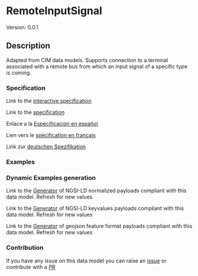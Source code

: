 # RemoteInputSignal
Version: 0.0.1

## Description 

Adapted from CIM data models. Supports connection to a terminal associated with a remote bus from which an input signal of a specific type is coming.
### Specification

Link to the [interactive specification](https://swagger.lab.fiware.org/?url=https://raw.githubusercontent.com/smart-data-models/dataModel.EnergyCIM/master/RemoteInputSignal/swagger.yaml)

Link to the [specification](https://github.com/smart-data-models/dataModel.EnergyCIM/blob/master/RemoteInputSignal/doc/spec.md)

Enlace a la [Especificación en español](https://github.com/smart-data-models/dataModel.EnergyCIM/blob/master/RemoteInputSignal/doc/spec_ES.md)

Lien vers le [spécification en français](https://github.com/smart-data-models/dataModel.EnergyCIM/blob/master/RemoteInputSignal/doc/spec_FR.md)

Link zur [deutschen Spezifikation](https://github.com/smart-data-models/dataModel.EnergyCIM/blob/master/RemoteInputSignal/doc/spec_DE.md)
### Examples
### Dynamic Examples generation

Link to the [Generator](https://smartdatamodels.org/extra/ngsi-ld_generator.php?schemaUrl=https://raw.githubusercontent.com/smart-data-models/dataModel.EnergyCIM/master/RemoteInputSignal/schema.json&email=info@smartdatamodels.org) of NGSI-LD normalized payloads compliant with this data model. Refresh for new values

Link to the [Generator](https://smartdatamodels.org/extra/ngsi-ld_generator_keyvalues.php?schemaUrl=https://raw.githubusercontent.com/smart-data-models/dataModel.EnergyCIM/master/RemoteInputSignal/schema.json&email=info@smartdatamodels.org) of NGSI-LD keyvalues payloads compliant with this data model. Refresh for new values

Link to the [Generator](https://smartdatamodels.org/extra/geojson_features_generator_v1.0.php?schemaUrl=https://raw.githubusercontent.com/smart-data-models/dataModel.EnergyCIM/master/RemoteInputSignal/schema.json&email=info@smartdatamodels.org) of geojson feature format payloads compliant with this data model. Refresh for new values
### Contribution

 If you have any issue on this data model you can raise an [issue](https://github.com/smart-data-models/dataModel.EnergyCIM/issues)  or contribute with a [PR](https://github.com/smart-data-models/dataModel.EnergyCIM/pulls)